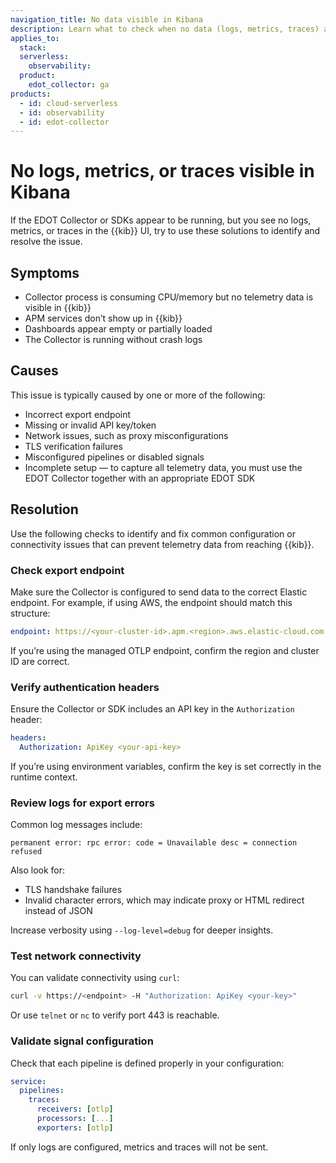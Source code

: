 ```yaml
---
navigation_title: No data visible in Kibana
description: Learn what to check when no data (logs, metrics, traces) appears in Kibana after setting up EDOT.
applies_to:
  stack:
  serverless:
    observability:
  product:
    edot_collector: ga
products:
  - id: cloud-serverless
  - id: observability
  - id: edot-collector
---
```


# No logs, metrics, or traces visible in Kibana

If the EDOT Collector or SDKs appear to be running, but you see no logs, metrics, or traces in the {{kib}} UI, try to use these solutions to identify and resolve the issue.

## Symptoms

* Collector process is consuming CPU/memory but no telemetry data is visible in {{kib}}
* APM services don’t show up in {{kib}}
* Dashboards appear empty or partially loaded
* The Collector is running without crash logs

## Causes

This issue is typically caused by one or more of the following:

* Incorrect export endpoint
* Missing or invalid API key/token
* Network issues, such as proxy misconfigurations
* TLS verification failures
* Misconfigured pipelines or disabled signals
* Incomplete setup — to capture all telemetry data, you must use the EDOT Collector together with an appropriate EDOT SDK

## Resolution

Use the following checks to identify and fix common configuration or connectivity issues that can prevent telemetry data from reaching {{kib}}.

### Check export endpoint

Make sure the Collector is configured to send data to the correct Elastic endpoint. For example, if using AWS, the endpoint should match this structure:

```yaml
endpoint: https://<your-cluster-id>.apm.<region>.aws.elastic-cloud.com:443
```

If you’re using the managed OTLP endpoint, confirm the region and cluster ID are correct.

### Verify authentication headers

Ensure the Collector or SDK includes an API key in the `Authorization` header:

```yaml
headers:
  Authorization: ApiKey <your-api-key>
```

If you’re using environment variables, confirm the key is set correctly in the runtime context.

### Review logs for export errors

Common log messages include:

```
permanent error: rpc error: code = Unavailable desc = connection refused
```

Also look for:

* TLS handshake failures
* Invalid character errors, which may indicate proxy or HTML redirect instead of JSON

Increase verbosity using `--log-level=debug` for deeper insights. <!--Refer to [Enable debug logging] for more information.-->

### Test network connectivity

You can validate connectivity using `curl`:

```bash
curl -v https://<endpoint> -H "Authorization: ApiKey <your-key>"
```

Or use `telnet` or `nc` to verify port 443 is reachable.

<!--### Check proxy environment variables

Ensure environment variables are correctly set in your deployment. Refer to [EDOT proxy settings] for more information relevant to your configuration.

In Kubernetes or container environments, pass these as `env:` entries.
-->

### Validate signal configuration

Check that each pipeline is defined properly in your configuration:

```yaml
service:
  pipelines:
    traces:
      receivers: [otlp]
      processors: [...]
      exporters: [otlp]
```

If only logs are configured, metrics and traces will not be sent.